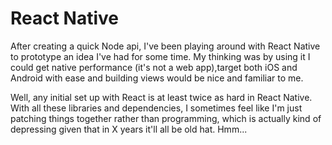 # React Native

After creating a quick Node api, I've been playing around with React Native to prototype an idea I've had for some time. My thinking was by using it I could get native performance (it's not a web app),target both iOS and Android with ease and building views would be nice and familiar to me.

Well, any initial set up with React is at least twice as hard in React Native. With all these libraries and dependencies, I sometimes feel like I'm just patching things together rather than programming, which is actually kind of depressing given that in X years it'll all be old hat. Hmm...
